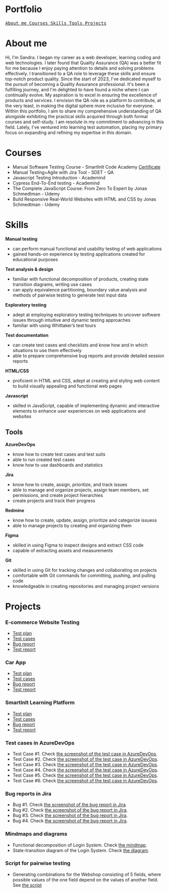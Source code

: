 # Portfolio

[<kbd> About me </kbd>](#about-me)
[<kbd> Courses </kbd>](#courses)
[<kbd> Skills </kbd>](#skills)
[<kbd> Tools </kbd>](#tools)
[<kbd> Projects </kbd>](#projects)

# About me

Hi, I'm Sandra. I began my career as a web developer, learning coding and web technologies. I later found that Quality Assurance (QA) was a better fit for me because I enjoy paying attention to details and solving problems effectively. I transitioned to a QA role to leverage these skills and ensure top-notch product quality. Since the start of 2023, I've dedicated myself to the pursuit of becoming a Quality Assurance professional. It's been a fulfilling journey, and I'm delighted to have found a niche where I can continually evolve. My aspiration is to excel in ensuring the excellence of products and services. I envision the QA role as a platform to contribute, at the very least, in making the digital sphere more inclusive for everyone. Within this portfolio, I aim to share my comprehensive understanding of QA alongside exhibiting the practical skills acquired through both formal courses and self-study. I am resolute in my commitment to advancing in this field. Lately, I've ventured into learning test automation, placing my primary focus on expanding and refining my expertise in this domain.

# Courses

- Manual Software Testing Course - SmartInIt Code Academy [Certificate](https://drive.google.com/file/d/1YO02-M3cEOqm9-XhjwmOtW5NxW_qal-S/view?usp=sharing)
- Manual Testing+Agile with Jira Tool - SDET - QA
- Javascript Testing Introduction - Academind
- Cypress End-To-End testing - Academind
- The Complete JavaScript Course: From Zero To Expert by Jonas Schmedtman - Udemy
- Build Responsive Real-World Websites with HTML and CSS by Jonas Schmedtman - Udemy

# Skills

**Manual testing**

- can perform manual functional and usability testing of web applications
- gained hands-on experience by testing applications created for educational purposes

**Test analysis & design**

- familiar with functional decomposition of products, creating state transition diagrams, writing use cases
- can apply equivalence partitioning, boundary value analysis and methods of pairwise testing to generate test input data

**Exploratory testing**

- adept at employing exploratory testing techniques to uncover software issues through intuitive and dynamic testing approaches
- familiar with using Whittaker’s test tours

**Test documentation**

- can create test cases and checklists and know how and in which situations to use them effectively
- able to prepare comprehensive bug reports and provide detailed session reports

**HTML/CSS**

- proficient in HTML and CSS, adept at creating and styling web content to build visually appealing and functional web pages

**Javascript**

- skilled in JavaScript, capable of implementing dynamic and interactive elements to enhance user experiences on web applications and websites

## Tools

**AzureDevOps**

- know how to create test cases and test suits
- able to run created test cases
- know how to use dashboards and statistics

**Jira**

- know how to create, assign, prioritize, and track issues
- able to manage and organize projects, assign team members, set permissions, and create project hierarchies
- create projects and track their progress

**Redmine**

- know how to create, update, assign, prioritize and categorize issuess
- able to manage projects by creating and organizing them

**Figma**

- skilled in using Figma to inspect designs and extract CSS code
- capable of extracting assets and measurements

**Git**

- skilled in using Git for tracking changes and collaborating on projects
- comfortable with Git commands for committing, pushing, and pulling code
- knowledgeable in creating repositories and managing project versions

# Projects

### E-commerce Website Testing

- [Test plan](https://docs.google.com/document/d/1a5e4y--J6Fdk8shfUndSg4ALaaGsosDZdJnAcaU66uU/edit?usp=sharing)
- [Test cases](https://docs.google.com/document/d/1WQoUdZ6ZMjf-S8ofokS8dBS07igfTF9Q_JkDyiYyT6Q/edit?usp=sharing)
- [Bug report](https://docs.google.com/spreadsheets/d/1Xl-q4jBY0gBIrVTO6WufWQAjNXNvWrGmTQodxSdsKp4/edit?usp=sharing)
- [Test report](https://docs.google.com/document/d/19tOKsRboxFZhCRMHWDO0veUlaH_gTqv_3wbM6QLLyE0/edit?usp=sharing)

### Car App

- [Test plan](https://docs.google.com/document/d/1fjCy5fmL3L_aMYlmVeEv24DKENvwLpgnA0bOnZ4Jkwk/edit?usp=sharing)
- [Test cases](https://docs.google.com/document/d/1Z0ZnBOJIL9ix-WJzMKC61AuXMl3zLJpoRgHsFq59jXk/edit?usp=sharing)
- [Bug report](https://docs.google.com/spreadsheets/d/1CAQiirvXZk7TJH_BTwm_HZ8RNsPmx7lnKVRoUDpaI_E/edit?usp=sharing)
- [Test report](https://docs.google.com/document/d/1w7Q0U02H8DO-eI9-brB8Bfrr0U0MPi22VQ0HwjdzsdI/edit?usp=sharing)

### SmartInIt Learning Platform

- [Test plan](https://docs.google.com/document/d/1vuGmdhaSgkrgbRvTHSO_DLfeMD2egM48Uxrt8_S_omg/edit?usp=sharing)
- [Test cases](https://docs.google.com/document/d/1Gd046Sk2oGnjWYX6ihdINJ5j_JV2QAvarN0PdxpZh5I/edit?usp=sharing)
- [Bug report](https://docs.google.com/spreadsheets/d/1SFEbFX0Fah084PgjzVTC28La65SERybuRmDQkNOZfoE/edit?usp=sharing)
- [Test report](https://docs.google.com/document/d/1f1ivutSctc_UdjnP478PVi41C6RzM2eiHSrRP80tVj0/edit?usp=sharing)

### Test cases in AzureDevOps

- Test Case #1. Check [the screenshot of the test case in AzureDevOps](https://drive.google.com/file/d/1r6ua21GEdk4inPLXrZX-aGXJJuZjf53P/view?usp=sharing).
- Test Case #2. Check [the screenshot of the test case in AzureDevOps](https://drive.google.com/file/d/1qCArcwJtwh7chWHLh4dzv_xyj2TtcQ0W/view?usp=sharing).
- Test Case #3. Check [the screenshot of the test case in AzureDevOps](https://drive.google.com/file/d/1T01Xe9RBZAWTqhsY9CyJ5tc6h_ncQnEj/view?usp=sharing).
- Test Case #4. Check [the screenshot of the test case in AzureDevOps](https://drive.google.com/file/d/1f0BMS52vl0hU27gvMHV8rwaCnefO88oi/view?usp=sharing).
- Test Case #5. Check [the screenshot of the test case in AzureDevOps](https://drive.google.com/file/d/1YXv56AMGnwAJxN90hnD2oGoz-yKZkayq/view?usp=sharing).
- Test Case #6. Check [the screenshot of the test case in AzureDevOps](https://drive.google.com/file/d/1LhLy-UL3jzXyxRKc1yDgDSK7cMRGWKsm/view?usp=sharing).

### Bug reports in Jira

- Bug #1. Check [the screenshot of the bug report in Jira](https://drive.google.com/file/d/1Exu6VxeUYt1-ajLBuiJYSINRYJMWo9lB/view?usp=sharing).
- Bug #2. Check [the screenshot of the bug report in Jira](https://drive.google.com/file/d/14Qzj2wFfUs0fsGX93rLtfmwT5AZo0Wet/view?usp=sharing).
- Bug #3. Check [the screenshot of the bug report in Jira](https://drive.google.com/file/d/19tcOdUGFcM-IyO3gw2OUhncEPBfiIDzS/view?usp=sharing).
- Bug #4. Check [the screenshot of the bug report in Jira](https://drive.google.com/file/d/1pCif0NfXvALjhjWOtUfDOn6TG-G7_Hfe/view?usp=sharing).

### Mindmaps and diagrams

- Functional decomposition of Login System. Check [the mindmap](https://www.figma.com/file/HeTEdA62NU7dfeEhNzimdU/Login-System---Functional-decomposition?type=whiteboard&node-id=0%3A1&t=ao9mQ4bNHFTP5Y7T-1).
- State-transition diagram of the Login System. Check [the diagram](https://www.figma.com/file/YTLVK7bWc5n1ufulyMxZLr/Login-System---State-Transition?type=whiteboard&node-id=0%3A1&t=9CpW5t1WzvpgC2xR-1).

### Script for pairwise testing

- Generating combinations for the Webshop consisting of 5 fields, where possible values of the one field depend on the values of another field. See [the script](https://docs.google.com/document/d/1uqHFahZtbKi1fNIV7QgRYe7GclZLwlJRC6_xQe74hmI/edit?usp=sharing)
